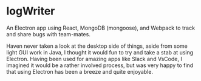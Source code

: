 # logWriter

An Electron app using React, MongoDB (mongoose), and Webpack to track and share bugs with team-mates.

Haven never taken a look at the desktop side of things, aside from some light GUI work in Java, I thought
it would fun to try and take a stab at using Electron. Having been used for amazing apps like Slack and VsCode, I imagined it would be a rather involved process, but was very happy to find that using Electron has been a breeze and quite enjoyable.


